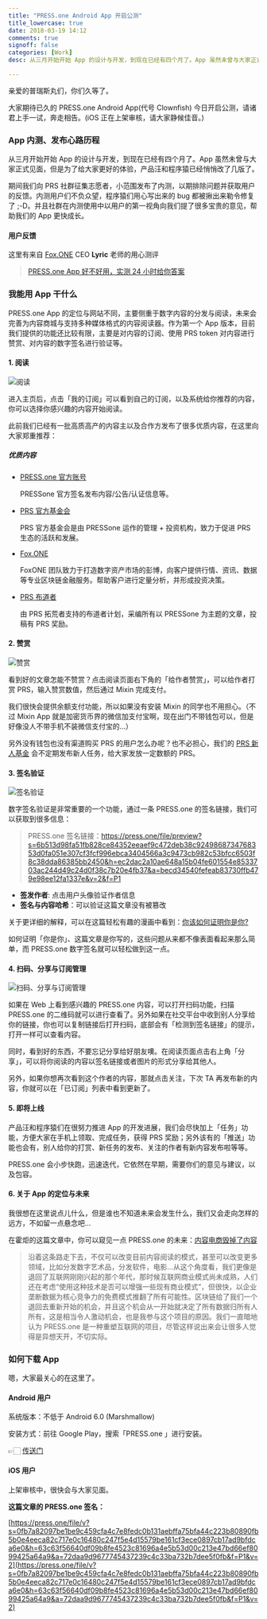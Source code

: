 ```yaml
---
title: "PRESS.one Android App 开启公测"
title_lowercase: true
date: 2018-03-19 14:12
comments: true
signoff: false
categories: [Work]
desc: 从三月开始开始 App 的设计与开发，到现在已经有四个月了。App 虽然未曾与大家正式见面，但是为了给大家更好的体验，产品汪和程序猿已经悄悄改了几版了。期间我们向 PRS 社群征集志愿者，小范围发布了内测，以期排除问题并获取用户的反馈。内测用户们不负众望，程序猿们用心写出来的 bug 都被揪出来勒令修复了 ;-D。并且社群在内测使用中以用户的第一视角向我们提了很多宝贵的意见，帮助我们的 App 更快成长。

---
```


亲爱的普瑞斯丸们，你们久等了。

大家期待已久的 PRESS.one Android App(代号 Clownfish) 今日开启公测，请诸君上手一试，奔走相告。(iOS 正在上架审核，请大家静候佳音。)

### App 内测、发布心路历程

从三月开始开始 App 的设计与开发，到现在已经有四个月了。App 虽然未曾与大家正式见面，但是为了给大家更好的体验，产品汪和程序猿已经悄悄改了几版了。

期间我们向 PRS 社群征集志愿者，小范围发布了内测，以期排除问题并获取用户的反馈。内测用户们不负众望，程序猿们用心写出来的 bug 都被揪出来勒令修复了 ;-D。并且社群在内测使用中以用户的第一视角向我们提了很多宝贵的意见，帮助我们的 App 更快成长。

#### 用户反馈

这里有来自 [Fox.ONE](https://fox.one/) CEO **Lyric** 老师的用心测评

>  [PRESS.one App 好不好用，实测 24 小时给你答案](https://press.one/file/preview?s=6b4a2e7348e0e63828ebbd8dbca43abcff8743efc588253abecc73afa8444c1a4cdbaaa85691cadd6bc1ba35ca30259138c5abc02de770af500a5e6a015a87990&h=26802e939dca64b0873a50421e238db5684643f2e2a2b121a4380df114d0c5e0&a=37bb01456229cf59e14aa19c6755a8ba2947be9b&v=2&f=P1) 

### 我能用 App 干什么

PRESS.one App 的定位与网站不同，主要侧重于数字内容的分发与阅读，未来会完善为内容商城与支持多种媒体格式的内容阅读器。作为第一个 App 版本，目前我们提供的功能还比较有限，主要是对内容的订阅、使用 PRS token 对内容进行赞赏、对内容的数字签名进行验证等。

#### 1. 阅读

![阅读][1]

进入主页后，点击「我的订阅」可以看到自己的订阅，以及系统给你推荐的内容，你可以选择你感兴趣的内容开始阅读。

此前我们已经有一批高质高产的内容主以及合作方发布了很多优质内容，在这里向大家郑重推荐：

##### 优质内容

- [PRESS.one 官方账号](https://press.one/main/p/aabb03c16430c679b9c19964e05afaa11793221f)

  PRESSone 官方签名发布内容/公告/认证信息等。

- [PRS 官方基金会](https://press.one/main/p/f21c398adcbd672a215bd12756c520c1372c408b)

  PRS 官方基金会是由 PRESSone 运作的管理 + 投资机构，致力于促进 PRS 生态的活跃和发展。

- [Fox.ONE](https://press.one/main/p/ab13c41cea3e9bfb7ce690f973187549884f35d0)

  FoxONE 团队致力于打造数字资产市场的彭博，向客户提供行情、资讯、数据等专业区块链金融服务。帮助客户进行定量分析，并形成投资决策。 

- [PRS 布道者](https://press.one/main/p/f696ffeb49cce1907bebb61e741a61758948d939)

  由 PRS 拓荒者支持的布道者计划，采编所有以 PRESSone 为主题的文章，投稿有 PRS 奖励。

#### 2. 赞赏

![赞赏][2]

看到好的文章怎能不赞赏？点击阅读页面右下角的「给作者赞赏」，可以给作者打赏 PRS，输入赞赏数值，然后通过 Mixin 完成支付。

我们很快会提供余额支付功能，所以如果没有安装 Mixin 的同学也不用担心。（不过 Mixin App 就是加密货币界的微信加支付宝啊，现在出门不带钱包可以，但是好像没人不带手机不装微信支付宝的...）

另外没有钱包也没有渠道购买 PRS 的用户怎么办呢？也不必担心，我们的 [PRS 新人基金](https://press.one/main/p/e2aa7096913db2c92699fd2f53a2155d11b29851) 会不定期发布新人任务，给大家发放一定数额的 PRS。

#### 3. 签名验证

![签名验证][3]

数字签名验证是非常重要的一个功能，通过一条 PRESS.one 的签名链接，我们可以获取到很多信息：

> PRESS.one 签名链接：https://press.one/file/preview?s=6b513d98fa51fb828ce84352eeaef9c472deb38c9249868734768353d0fa051e307cf3fcf996ebca3404566a3c9473cb982c53bfcc6503f8c38dda86385bb2450&h=ec2dac2a10ae648a15b04fe601554e8533703ac244d49c24d0f38c7b20e4fb37&a=becd34540fefeab83730ffb479e98ee12fa1337e&v=2&f=P1

- **签发作者**: 点击用户头像验证作者信息
- **签名与内容哈希**：可以验证这篇文章没有被篡改

关于更详细的解释，可以在这篇轻松有趣的漫画中看到：[你该如何证明你是你?](https://mp.weixin.qq.com/s/f9I7d2mGKyWLstp-WOYPEA)

如何证明「你是你」、这篇文章是你写的，这些问题从来都不像表面看起来那么简单，而 PRESS.one 数字签名就可以轻松做到这一点。

#### 4. 扫码、分享与订阅管理

![扫码、分享与订阅管理][4]

如果在 Web 上看到感兴趣的 PRESS.one 内容，可以打开扫码功能，扫描 PRESS.one 的二维码就可以进行查看了。另外如果在社交平台中收到别人分享给你的链接，你也可以复制链接后打开扫码，底部会有「检测到签名链接」的提示，打开一样可以查看内容。

同时，看到好的东西，不要忘记分享给好朋友噢。在阅读页面点击右上角「分享」，可以将你阅读的内容以签名链接或者图片的形式分享给其他人。

另外，如果你想再次看到这个作者的内容，那就点击关注，下次 TA 再发布新的内容，你就可以在「已订阅」列表中看到更新了。

#### 5. 即将上线

产品汪和程序猿们在很努力推进 App 的开发进展，我们会尽快加上「任务」功能，方便大家在手机上领取、完成任务，获得 PRS 奖励；另外该有的「推送」功能也会有，别人给你的打赏、新任务的发布、关注的作者有新内容发布啦等等。

PRESS.one 会小步快跑，迅速迭代，它依然在早期，需要你们的意见与建议，以及包容。

####  6. 关于 App 的定位与未来

我很想在这里说点儿什么，但是谁也不知道未来会发生什么，我们又会走向怎样的远方，不如留一点悬念吧...

在霍炬的这篇文章中，你可以窥见一点 PRESS.one 的未来：[内容电商毁掉了内容](https://press.one/file/preview?s=6b513d98fa51fb828ce84352eeaef9c472deb38c9249868734768353d0fa051e307cf3fcf996ebca3404566a3c9473cb982c53bfcc6503f8c38dda86385bb2450&h=ec2dac2a10ae648a15b04fe601554e8533703ac244d49c24d0f38c7b20e4fb37&a=becd34540fefeab83730ffb479e98ee12fa1337e&v=2&f=P1)

> 沿着这条路走下去，不仅可以改变目前内容阅读的模式，甚至可以改变更多领域，比如分发数字艺术品，分发软件，电影…从这个角度看，我们更像是退回了互联网刚刚兴起的那个年代，那时候互联网商业模式尚未成熟，人们还在考虑“使用这种技术是否可以增强一些现有商业模式”，但很快，以企业垄断数据为核心竞争力的免费模式推翻了所有可能性。区块链给了我们一个退回去重新开始的机会，并且这个机会从一开始就决定了所有数据归所有人所有，这是相当令人激动机会，也是我参与这个项目的原因。我们一直暗地认为 PRESS.one 是一种重塑互联网的项目，尽管这样说出来会让很多人觉得是异想天开，不切实际。

### 如何下载 App

嗯，大家最关心的在这里了。

#### Android 用户

系统版本：不低于 Android 6.0 (Marshmallow)

安装方式：前往 Google Play，搜索「PRESS.one 」进行安装。

👉🏻 [传送门](https://play.google.com/store/apps/details?id=one.press.android)

#### iOS 用户

上架审核中，很快会与大家见面。

**这篇文章的 PRESS.one 签名：**

[https://press.one/file/v?s=0fb7a82097be1be9c459cfa4c7e8fedc0b131aebffa75bfa44c223b80890fb5b0e4eeca82c717e0c16480c247f5e4d15579be161cf3ece0897cb17ad9bfdca6e0&h=63c63f56640df09b8fe4523c81696a4e5b53d00c213e47bd66ef8099425a64a9&a=72daa9d9677745437239c4c33ba732b7dee5f0fb&f=P1&v=2](https://press.one/file/v?s=0fb7a82097be1be9c459cfa4c7e8fedc0b131aebffa75bfa44c223b80890fb5b0e4eeca82c717e0c16480c247f5e4d15579be161cf3ece0897cb17ad9bfdca6e0&h=63c63f56640df09b8fe4523c81696a4e5b53d00c213e47bd66ef8099425a64a9&a=72daa9d9677745437239c4c33ba732b7dee5f0fb&f=P1&v=2)

[1]: /images/blog/prs/1.png
[2]: /images/blog/prs/2.png
[3]: /images/blog/prs/3.png
[4]: /images/blog/prs/4.png